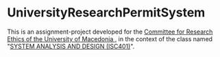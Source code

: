 # UniversityResearchPermitSystem

<p> This is an assignment-project developed for the <a href="https://www.uom.gr/en/ethics" > Committee for Research Ethics of the University of Macedonia </a> , in the context of the class named "<a href="https://openeclass.uom.gr/courses/DAI190/" >SYSTEM ANALYSIS AND DESIGN (ISC401)</a>". </p>

